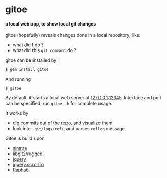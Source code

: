 gitoe
=====
#### a local web app, to show local git changes

gitoe (hopefully) reveals changes done in a local repository, like:

- what did I do ?
- what did this `git command` do ?

gitoe can be installed by:

    $ gem install gitoe

And running

    $ gitoe

By default, it starts a local web server at [127.0.0.1:12345](http://127.0.0.1:12345/). Interface and port can be specified, run `gitoe -h` for complete usage.

It works by
- dig commits out of the repo, and visualize them
- look into `.git/logs/refs`, and parses `reflog` message.

Gitoe is build upon

- [sinatra](http://www.sinatrarb.com)
- [libgit2/rugged](https://github.com/libgit2/rugged)
- [jquery](http://jquery.com/)
- [jquery.scrollTo](https://github.com/flesler/jquery.scrollTo)
- [Raphaël](http://raphaeljs.com/)

